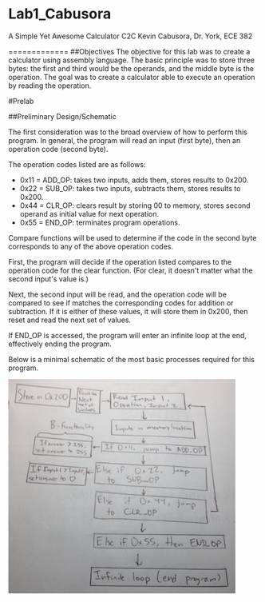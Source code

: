 Lab1_Cabusora
=============

A Simple Yet Awesome Calculator
C2C Kevin Cabusora, Dr. York, ECE 382

=============
##Objectives
The objective for this lab was to create a calculator using assembly language.  The basic principle was to store three bytes:  the first and third would be the operands, and the middle byte is the operation.  The goal was to create a calculator able to execute an operation by reading the operation.

#Prelab

##Preliminary Design/Schematic

The first consideration was to the broad overview of how to perform this program.  In general, the program will read an input (first byte), then an operation code (second byte).

The operation codes listed are as follows:
* 0x11 = ADD_OP: takes two inputs, adds them, stores results to 0x200.
* 0x22 = SUB_OP: takes two inputs, subtracts them, stores results to 0x200.
* 0x44 = CLR_OP: clears result by storing 00 to memory, stores second operand as initial value for next operation.
* 0x55 = END_OP: terminates program operations.

Compare functions will be used to determine if the code in the second byte corresponds to any of the above operation codes.

First, the program will decide if the operation listed compares to the operation code for the clear function.  (For clear, it doesn't matter what the second input's value is.)

Next, the second input will be read, and the operation code will be compared to see if matches the corresponding codes for addition or subtraction.  If it is either of these values, it will store them in 0x200, then reset and read the next set of values.

If END_OP is accessed, the program will enter an infinite loop at the end, effectively ending the program.

Below is a minimal schematic of the most basic processes required for this program.

![Prelab Schematic](https://github.com/KevinCabusora/Lab1_Cabusora/blob/master/Prelab%20Schematic.PNG?raw=true "Image")
